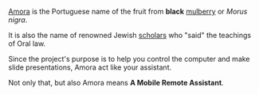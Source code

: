 [Amora](http://pt.wikipedia.org/wiki/Amora) is the Portuguese name of the fruit from **black** [mulberry](http://en.wikipedia.org/wiki/Morus_nigra) or _Morus nigra_.

It is also the name of renowned Jewish [scholars](http://en.wikipedia.org/wiki/Amora) who "said" the teachings of Oral law.

Since the project's purpose is to help you control the computer and make slide presentations, Amora act like your assistant.

Not only that, but also Amora means **A Mobile Remote Assistant**.

